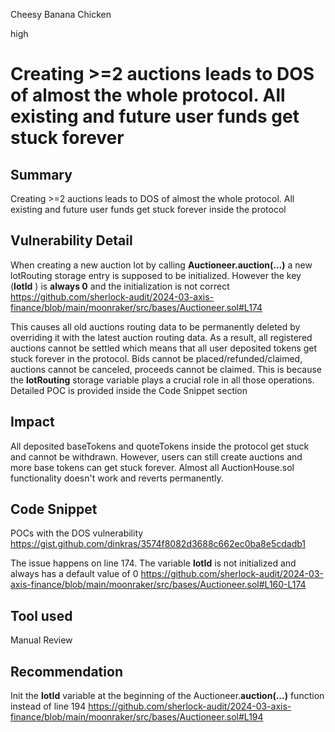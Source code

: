 Cheesy Banana Chicken

high

# Creating >=2 auctions leads to DOS of almost the whole protocol. All existing and future user funds get stuck forever

## Summary
Creating >=2 auctions leads to DOS of almost the whole protocol. All existing and future user funds get stuck forever inside the protocol
## Vulnerability Detail
When creating a new auction lot by calling **Auctioneer.auction(...)** a new lotRouting storage entry is supposed to be initialized. However the key (**lotId** ) is **always 0** and the initialization is not correct
https://github.com/sherlock-audit/2024-03-axis-finance/blob/main/moonraker/src/bases/Auctioneer.sol#L174

This causes all old auctions routing data to be permanently deleted by overriding it with the latest auction routing data.
As a result, all registered auctions cannot be settled which means that all user deposited tokens get stuck forever in the protocol. Bids cannot be placed/refunded/claimed, auctions cannot be canceled, proceeds cannot be claimed. This is because the **lotRouting** storage variable plays a crucial role in all those operations.
Detailed POC is provided inside the Code Snippet section
## Impact
All deposited baseTokens and quoteTokens inside the protocol get stuck and cannot be withdrawn. However, users can still create auctions and more base tokens can get stuck forever. Almost all AuctionHouse.sol functionality doesn't work and reverts permanently.

## Code Snippet
POCs with the DOS vulnerability
https://gist.github.com/dinkras/3574f8082d3688c662ec0ba8e5cdadb1

The issue happens on line 174. The variable **lotId** is not initialized and always has a default value of 0
https://github.com/sherlock-audit/2024-03-axis-finance/blob/main/moonraker/src/bases/Auctioneer.sol#L160-L174
## Tool used

Manual Review

## Recommendation
Init the **lotId** variable at the beginning of the Auctioneer.**auction(...)** function instead of line 194
https://github.com/sherlock-audit/2024-03-axis-finance/blob/main/moonraker/src/bases/Auctioneer.sol#L194